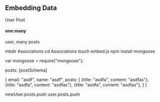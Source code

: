 ## Embedding Data
User
Post

#### one:many
user, many posts


mkdir Associations
cd Associations
touch embed.js
npm install mongoose

var mongoose = require("mongoose");


posts: [postSchema]

{
  email: "asdf",
  name: "asdf",
  posts: [
    {title: "asdfa", content: "asdfas"},
    {title: "asdfa", content: "asdfas"},
    {title: "asdfa", content: "asdfas"},
  ]
}

newUser.posts.push
user.posts.push
